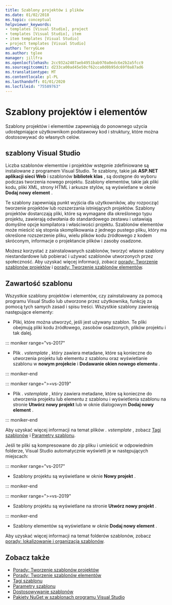 ```yaml
---
title: Szablony projektów i plików
ms.date: 01/02/2018
ms.topic: conceptual
helpviewer_keywords:
- templates [Visual Studio], project
- templates [Visual Studio], item
- item templates [Visual Studio]
- project templates [Visual Studio]
author: TerryGLee
ms.author: tglee
manager: jillfra
ms.openlocfilehash: 2cc932a2407aeb4951bab970a0edc6e2b2a5fcc9
ms.sourcegitcommit: d233ca00ad45e50cf62cca0d0b95dc69f0a87ad6
ms.translationtype: MT
ms.contentlocale: pl-PL
ms.lasthandoff: 01/01/2020
ms.locfileid: "75589763"
---
```

# <a name="project-and-item-templates"></a>Szablony projektów i elementów

Szablony projektów i elementów zapewniają do ponownego użycia udostępniające użytkownikom podstawowy kod i struktury, które można dostosowywać do własnych celów.

## <a name="visual-studio-templates"></a>szablony Visual Studio

Liczba szablonów elementów i projektów wstępnie zdefiniowane są instalowane z programem Visual Studio. Te szablony, takie jak **ASP.NET aplikacji sieci Web** i szablonów **bibliotek klas** , są dostępne do wyboru podczas tworzenia nowego projektu. Szablony elementów, takie jak pliki kodu, pliki XML, strony HTML i arkusze stylów, są wyświetlane w oknie **Dodaj nowy element** .

Te szablony zapewniają punkt wyjścia dla użytkowników, aby rozpocząć tworzenie projektów lub rozszerzania istniejących projektów. Szablony projektów dostarczają pliki, które są wymagane dla określonego typu projektu, zawierają odwołania do standardowego zestawu i ustawiają domyślne opcje kompilatora i właściwości projektu. Szablonów elementów może mieścić się stopnia skomplikowania z jednego pustego pliku, który ma określone rozszerzenie pliku, wielu plików kodu źródłowego z kodem skróconym, informacje o projektancie plików i zasoby osadzone.

Możesz korzystać z zainstalowanych szablonów, tworzyć własne szablony niestandardowe lub pobierać i używać szablonów utworzonych przez społeczność. Aby uzyskać więcej informacji, zobacz [porady: Tworzenie szablonów projektów](../ide/how-to-create-project-templates.md) i [porady: Tworzenie szablonów elementów](../ide/how-to-create-item-templates.md).

## <a name="contents-of-a-template"></a>Zawartość szablonu

Wszystkie szablony projektów i elementów, czy zainstalowany za pomocą programu Visual Studio lub utworzone przez użytkownika, funkcję za pomocą tych samych zasad i spisu treści. Wszystkie szablony zawierają następujące elementy:

- Pliki, które można utworzyć, jeśli jest używany szablon. Te pliki obejmują pliki kodu źródłowego, zasobów osadzonych, plików projektu i tak dalej.

::: moniker range="vs-2017"

- Plik *. vstemplate* , który zawiera metadane, które są konieczne do utworzenia projektu lub elementu z szablonu oraz wyświetlanie szablonu w **nowym projekcie** i **Dodawanie okien nowego elementu** .

::: moniker-end

::: moniker range=">=vs-2019"

- Plik *. vstemplate* , który zawiera metadane, które są konieczne do utworzenia projektu lub elementu z szablonu i wyświetlenia szablonu na stronie **Utwórz nowy projekt** lub w oknie dialogowym **Dodaj nowy element** .

::: moniker-end

   Aby uzyskać więcej informacji na temat plików *. vstemplate* , zobacz [Tagi szablonów](template-tags.md) i [Parametry szablonu](../ide/template-parameters.md).

Jeśli te pliki są kompresowane do *zip* pliku i umieścić w odpowiednim folderze, Visual Studio automatycznie wyświetli je w następujących miejscach:

::: moniker range="vs-2017"

- Szablony projektu są wyświetlane w oknie **Nowy projekt** .

::: moniker-end

::: moniker range=">=vs-2019"

- Szablony projektu są wyświetlane na stronie **Utwórz nowy projekt** .

::: moniker-end

- Szablony elementów są wyświetlane w oknie **Dodaj nowy element** .

Aby uzyskać więcej informacji na temat folderów szablonów, zobacz [porady: lokalizowanie i organizacja szablonów](../ide/how-to-locate-and-organize-project-and-item-templates.md).

## <a name="see-also"></a>Zobacz także

- [Porady: Tworzenie szablonów projektów](../ide/how-to-create-project-templates.md)
- [Porady: Tworzenie szablonów elementów](../ide/how-to-create-item-templates.md)
- [Tagi szablonu](template-tags.md)
- [Parametry szablonu](../ide/template-parameters.md)
- [Dostosowywanie szablonów](../ide/customizing-project-and-item-templates.md)
- [Pakiety NuGet w szablonach programu Visual Studio](/nuget/visual-studio-extensibility/visual-studio-templates)
